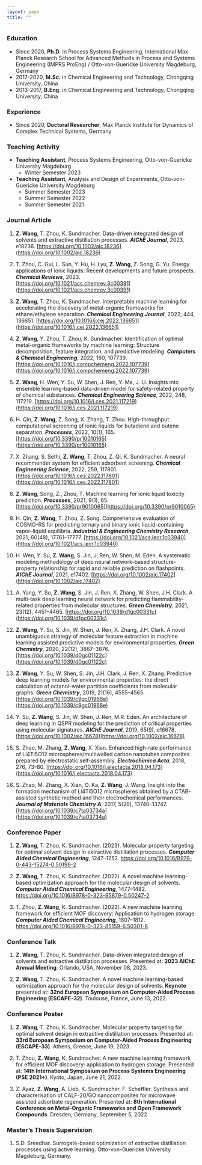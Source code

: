 ```yaml
---
layout: page
title: ""
---
```


### Education
- Since 2020, **Ph.D.** in Process Systems Engineering, International Max Planck Research School for Advanced Methods in Process and Systems Engineering (IMPRS ProEng) / Otto-von-Guericke University Magdeburg, Germany
- 2017-2020, **M.Sc.** in Chemical Engineering and Technology, Chongqing University, China
- 2013-2017, **B.Eng.** in Chemical Engineering and Technology, Chongqing University, China

### Experience
- Since 2020, **Doctoral Researcher**, Max Planck Institute for Dynamics of Complex Technical Systems, Germany

### Teaching Activity
- **Teaching Assistant**, Process Systems Engineering, Otto-von-Guericke University Magdeburg
  - Winter Semester 2023
- **Teaching Assistant**, Analysis and Design of Experiments, Otto-von-Guericke University Magdeburg
   - Summer Semester 2023
   - Summer Semester 2022
   - Summer Semester 2021

### Journal Article
1. **Z. Wang**, T. Zhou, K. Sundmacher.
   Data-driven integrated design of solvents and extractive distillation processes.
   **_AIChE Journal_**, 2023, e18236.
   [https://doi.org/10.1002/aic.18236](https://doi.org/10.1002/aic.18236)
   
2. T. Zhou, C. Gui, L. Sun, Y. Hu, H. Lyu, **Z. Wang**, Z. Song, G. Yu.
   Energy applications of ionic liquids: Recent developments and future prospects.
   **_Chemical Reviews_**, 2023.
   [https://doi.org/10.1021/acs.chemrev.3c00391](https://doi.org/10.1021/acs.chemrev.3c00391)
   
3. **Z. Wang**, T. Zhou, K. Sundmacher.
   Interpretable machine learning for accelerating the discovery of metal-organic frameworks for ethane/ethylene separation.
   **_Chemical Engineering Journal_**, 2022, 444, 136651.
   [https://doi.org/10.1016/j.cej.2022.136651](https://doi.org/10.1016/j.cej.2022.136651)
   
4. **Z. Wang**, Y. Zhou, T. Zhou, K. Sundmacher.
   Identification of optimal metal-organic frameworks by machine learning: Structure decomposition, feature integration, and predictive modeling. 
   **_Computers & Chemical Engineering_**, 2022, 160, 107739.
   [https://doi.org/10.1016/j.compchemeng.2022.107739](https://doi.org/10.1016/j.compchemeng.2022.107739)
   
5. **Z. Wang**, H. Wen, Y. Su, W. Shen, J. Ren, Y. Ma, J. Li.
   Insights into ensemble learning-based data-driven model for safety-related property of chemical substances.
   **_Chemical Engineering Science_**, 2022, 248, 117219.
   [https://doi.org/10.1016/j.ces.2021.117219](https://doi.org/10.1016/j.ces.2021.117219)
   
6. H. Qin, **Z. Wang**, Z. Song, X. Zhang, T. Zhou.
   High-throughput computational screening of ionic liquids for butadiene and butene separation.
   **_Processes_**, 2022, 10(1), 165.
   [https://doi.org/10.3390/pr10010165](https://doi.org/10.3390/pr10010165)
    
7. X. Zhang, S. Sethi, **Z. Wang**, T. Zhou, Z. Qi, K. Sundmacher.
   A neural recommender system for efficient adsorbent screening.
   **_Chemical Engineering Science_**, 2022, 259, 117801.
   [https://doi.org/10.1016/j.ces.2022.117801](https://doi.org/10.1016/j.ces.2022.117801)
    
8. **Z. Wang**, Song, Z., Zhou, T.
   Machine learning for ionic liquid toxicity prediction.
   **_Processes_**, 2021, 9(1), 65.
   [https://doi.org/10.3390/pr9010065](https://doi.org/10.3390/pr9010065)
    
9. H. Qin, **Z. Wang**, T. Zhou, Z. Song.
   Comprehensive evaluation of COSMO-RS for predicting ternary and binary ionic liquid-containing vapor–liquid equilibria.
   **_Industrial & Engineering Chemistry Research_**, 2021, 60(48), 17761–17777.
   [https://doi.org/10.1021/acs.iecr.1c03940](https://doi.org/10.1021/acs.iecr.1c03940)
    
10. H. Wen, Y. Su, **Z. Wang**, S. Jin, J. Ren, W. Shen, M. Eden.
    A systematic modeling methodology of deep neural network-based structure-property relationship for rapid and reliable prediction on flashpoints.
    **_AIChE Journal_**, 2021, e17402.
    [https://doi.org/10.1002/aic.17402](https://doi.org/10.1002/aic.17402)
    
11. A. Yang, Y. Su, **Z. Wang**, S. Jin, J. Ren, X. Zhang, W. Shen, J.H. Clark.
    A multi-task deep learning neural network for predicting flammability-related properties from molecular structures.
    **_Green Chemistry_**, 2021, 23(12), 4451–4465.
    [https://doi.org/10.1039/d1gc00331c](https://doi.org/10.1039/d1gc00331c)
    
12. **Z. Wang**, Y. Su, S. Jin, W. Shen, J. Ren, X. Zhang, J.H. Clark.
    A novel unambiguous strategy of molecular feature extraction in machine learning assisted predictive models for environmental properties.
    **_Green Chemistry_**, 2020, 22(12), 3867–3876.
    [https://doi.org/10.1039/d0gc01122c](https://doi.org/10.1039/d0gc01122c)
    
13. **Z. Wang**, Y. Su, W. Shen, S. Jin, J.H. Clark, J. Ren, X. Zhang.
    Predictive deep learning models for environmental properties: the direct calculation of octanol-water partition coefficients from molecular graphs.
    **_Green Chemistry_**, 2019, 21(16), 4555–4565.
    [https://doi.org/10.1039/c9gc01968e](https://doi.org/10.1039/c9gc01968e)
    
14. Y. Su, **Z. Wang**, S. Jin, W. Shen, J. Ren, M.R. Eden.
    An architecture of deep learning in QSPR modeling for the prediction of critical properties using molecular signatures.
    **_AIChE Journal_**, 2019, 65(9), e16678.
    [https://doi.org/10.1002/aic.16678](https://doi.org/10.1002/aic.16678)
    
15. S. Zhao, M. Zhang, **Z. Wang**, X. Xian.
    Enhanced high-rate performance of Li4Ti5O12 microspheres/multiwalled carbon nanotubes composites prepared by electrostatic self-assembly.
    **_Electrochimica Acta_**, 2018, 276, 73–80.
    [https://doi.org/10.1016/j.electacta.2018.04.173](https://doi.org/10.1016/j.electacta.2018.04.173)
    
16. S. Zhao, M. Zhang, X. Xian, O. Ka, **Z. Wang**, J. Wang.
    Insight into the formation mechanism of Li4Ti5O12 microspheres obtained by a CTAB-assisted synthetic method and their electrochemical performances.
    **_Journal of Materials Chemistry A_**, 2017, 5(26), 13740–13747.
    [https://doi.org/10.1039/c7ta03734a](https://doi.org/10.1039/c7ta03734a)

### Conference Paper
1. **Z. Wang**, T. Zhou, K. Sundmacher. (2023). Molecular property targeting for optimal solvent design in extractive distillation processes. **_Computer Aided Chemical Engineering_**, 1247–1252.
   https://doi.org/10.1016/B978-0-443-15274-0.50199-2

2. **Z. Wang**, T. Zhou, K. Sundmacher. (2022). A novel machine learning-based optimization approach for the molecular design of solvents. **_Computer Aided Chemical Engineering_**, 1477–1482.
   https://doi.org/10.1016/B978-0-323-95879-0.50247-2

3. T. Zhou, **Z. Wang**, K. Sundmacher. (2022). A new machine learning framework for efficient MOF discovery: Application to hydrogen storage. **_Computer Aided Chemical Engineering_**, 1807–1812.
   https://doi.org/10.1016/B978-0-323-85159-6.50301-8

### Conference Talk
1. **Z. Wang**, T. Zhou, K. Sundmacher. Data-driven integrated design of solvents and extractive distillation processes. Presented at: **2023 AIChE Annual Meeting**. Orlando, USA, November 08, 2023.
   
2. **Z. Wang**, T. Zhou, K. Sundmacher. A novel machine learning-based optimization approach for the molecular design of solvents. **Keynote** presented at: **32nd European Symposium on Computer-Aided Process Engineering (ESCAPE-32)**. Toulouse, France, June 13, 2022.

### Conference Poster
1. **Z. Wang**, T. Zhou, K. Sundmacher. Molecular property targeting for optimal solvent design in extractive distillation processes. Presented at: **33rd European Symposium on Computer-Aided Process Engineering (ESCAPE-33)**. Athens, Greece, June 19, 2023.
   
2. T. Zhou, **Z. Wang**, K. Sundmacher. A new machine learning framework for efficient MOF discovery: application to hydrogen storage. Presented at: **14th International Symposium on Process Systems Engineering (PSE 2021+)**. Kyoto, Japan, June 21, 2022.
   
3. Z. Ayaz, **Z. Wang**, A. Lieb, K. Sundmacher, F. Scheffler. Synthesis and characterisation of CALF-20/GO nanocomposites for microwave assisted adsorbate regeneration. Presented at: **8th International Conference on Metal-Organic Frameworks and Open Framework Compounds**. Dresden, Germany, September 5, 2022

### Master’s Thesis Supervision
1. S.D. Sreedhar. Surrogate-based optimization of extractive distillation processes using active learning. Otto-von-Guericke University Magdeburg, Germany.






